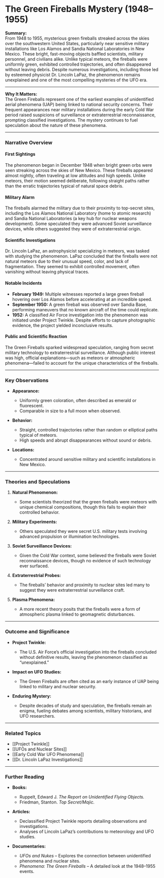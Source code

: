 # The Green Fireballs Mystery (1948–1955)

**Summary:**  
From 1948 to 1955, mysterious green fireballs streaked across the skies over the southwestern United States, particularly near sensitive military installations like Los Alamos and Sandia National Laboratories in New Mexico. These bright, fast-moving objects baffled scientists, military personnel, and civilians alike. Unlike typical meteors, the fireballs were uniformly green, exhibited controlled trajectories, and often disappeared without leaving debris. Despite numerous investigations, including those led by esteemed physicist Dr. Lincoln LaPaz, the phenomenon remains unexplained and one of the most compelling mysteries of the UFO era.

---

**Why It Matters:**  
The Green Fireballs represent one of the earliest examples of unidentified aerial phenomena (UAP) being linked to national security concerns. Their frequent appearances near military installations during the early Cold War period raised suspicions of surveillance or extraterrestrial reconnaissance, prompting classified investigations. The mystery continues to fuel speculation about the nature of these phenomena.

---

### **Narrative Overview**

#### **First Sightings**

The phenomenon began in December 1948 when bright green orbs were seen streaking across the skies of New Mexico. These fireballs appeared almost nightly, often traveling at low altitudes and high speeds. Unlike meteors, their motion seemed deliberate, following straight paths rather than the erratic trajectories typical of natural space debris.

#### **Military Alarm**

The fireballs alarmed the military due to their proximity to top-secret sites, including the Los Alamos National Laboratory (home to atomic research) and Sandia National Laboratories (a key hub for nuclear weapons development). Some speculated they were advanced Soviet surveillance devices, while others suggested they were of extraterrestrial origin.

#### **Scientific Investigations**

Dr. Lincoln LaPaz, an astrophysicist specializing in meteors, was tasked with studying the phenomenon. LaPaz concluded that the fireballs were not natural meteors due to their unusual speed, color, and lack of fragmentation. They seemed to exhibit controlled movement, often vanishing without leaving physical traces.

#### **Notable Incidents**

- **February 1949:** Multiple witnesses reported a large green fireball hovering over Los Alamos before accelerating at an incredible speed.
- **September 1950:** A green fireball was observed over Sandia Base, performing maneuvers that no known aircraft of the time could replicate.
- **1952:** A classified Air Force investigation into the phenomenon was initiated under Project Twinkle. Despite efforts to capture photographic evidence, the project yielded inconclusive results.

#### **Public and Scientific Reaction**

The Green Fireballs sparked widespread speculation, ranging from secret military technology to extraterrestrial surveillance. Although public interest was high, official explanations—such as meteors or atmospheric phenomena—failed to account for the unique characteristics of the fireballs.

---

### **Key Observations**

- **Appearance:**
    
    - Uniformly green coloration, often described as emerald or fluorescent.
    - Comparable in size to a full moon when observed.
- **Behavior:**
    
    - Straight, controlled trajectories rather than random or elliptical paths typical of meteors.
    - High speeds and abrupt disappearances without sound or debris.
- **Locations:**
    
    - Concentrated around sensitive military and scientific installations in New Mexico.

---

### **Theories and Speculations**

1. **Natural Phenomenon:**
    
    - Some scientists theorized that the green fireballs were meteors with unique chemical compositions, though this fails to explain their controlled behavior.
2. **Military Experiments:**
    
    - Others speculated they were secret U.S. military tests involving advanced propulsion or illumination technologies.
3. **Soviet Surveillance Devices:**
    
    - Given the Cold War context, some believed the fireballs were Soviet reconnaissance devices, though no evidence of such technology ever surfaced.
4. **Extraterrestrial Probes:**
    
    - The fireballs’ behavior and proximity to nuclear sites led many to suggest they were extraterrestrial surveillance craft.
5. **Plasma Phenomena:**
    
    - A more recent theory posits that the fireballs were a form of atmospheric plasma linked to geomagnetic disturbances.

---

### **Outcome and Significance**

- **Project Twinkle:**
    
    - The U.S. Air Force’s official investigation into the fireballs concluded without definitive results, leaving the phenomenon classified as “unexplained.”
- **Impact on UFO Studies:**
    
    - The Green Fireballs are often cited as an early instance of UAP being linked to military and nuclear security.
- **Enduring Mystery:**
    
    - Despite decades of study and speculation, the fireballs remain an enigma, fueling debates among scientists, military historians, and UFO researchers.

---

### **Related Topics**

- [[Project Twinkle]]
- [[UFOs and Nuclear Sites]]
- [[Early Cold War UFO Phenomena]]
- [[Dr. Lincoln LaPaz Investigations]]

---

### **Further Reading**

- **Books:**
    
    - Ruppelt, Edward J. _The Report on Unidentified Flying Objects._
    - Friedman, Stanton. _Top Secret/Majic._
- **Articles:**
    
    - Declassified Project Twinkle reports detailing observations and investigations.
    - Analyses of Lincoln LaPaz’s contributions to meteorology and UFO studies.
- **Documentaries:**
    
    - _UFOs and Nukes_ – Explores the connection between unidentified phenomena and nuclear sites.
    - _Phenomena: The Green Fireballs_ – A detailed look at the 1948–1955 events.

